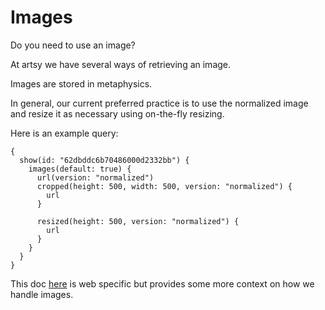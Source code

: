 # Images

Do you need to use an image?

At artsy we have several ways of retrieving an image.

Images are stored in metaphysics.

In general, our current preferred practice is to use the normalized image and resize it as necessary using on-the-fly resizing.

Here is an example query:

```
{
  show(id: "62dbddc6b70486000d2332bb") {
    images(default: true) {
      url(version: "normalized")
      cropped(height: 500, width: 500, version: "normalized") {
        url
      }

      resized(height: 500, version: "normalized") {
        url
      }
    }
  }
}
```

This doc [here](https://www.notion.so/artsy/Handling-Images-On-The-Web-In-Force-5c6832bf4b3e431cb4830061ce057399) is web specific but provides some more context on how we handle images.

